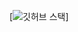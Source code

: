 
[![깃허브 스택](https://github-readme-stats.vercel.app/api?username=MinwooRowan&orgs=RowanCompany&show_icons=true&theme=tokyonight)]
